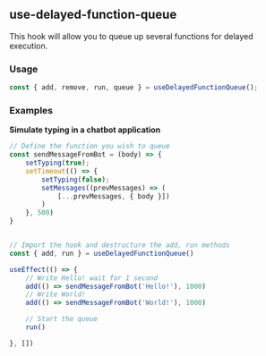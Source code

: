 ## use-delayed-function-queue
This hook will allow you to queue up several functions for delayed execution.

### Usage
```typescript
const { add, remove, run, queue } = useDelayedFunctionQueue();
```

### Examples

**Simulate typing in a chatbot application**
```javascript
// Define the function you wish to queue
const sendMessageFromBot = (body) => {
    setTyping(true);
    setTimeout(() => {
        setTyping(false);
        setMessages((prevMessages) => (
            [...prevMessages, { body }])
        )
    }, 500)
}


// Import the hook and destructure the add, run methods
const { add, run } = useDelayedFunctionQueue()

useEffect(() => {
    // Write Hello! wait for 1 second
    add(() => sendMessageFromBot('Hello!'), 1000)
    // Write World!
    add(() => sendMessageFromBot('World!'), 1000)

    // Start the queue
    run()

}, [])
```
